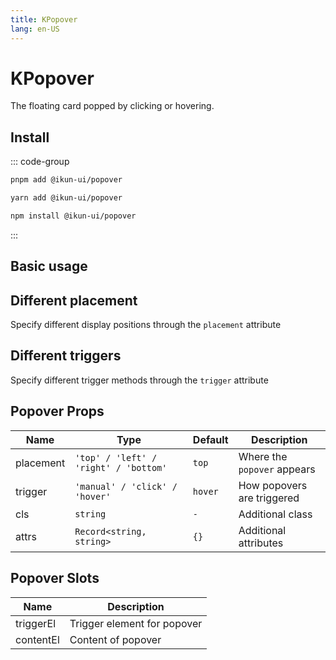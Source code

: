 ```yaml
---
title: KPopover
lang: en-US
---
```


# KPopover

The floating card popped by clicking or hovering.

## Install

::: code-group

```bash [pnpm]
pnpm add @ikun-ui/popover
```

```bash [yarn]
yarn add @ikun-ui/popover
```

```bash [npm]
npm install @ikun-ui/popover
```

:::

## Basic usage

<demo src="../../../../example/popover/basic.svelte" github="Popover"></demo>

## Different placement

Specify different display positions through the `placement` attribute

<demo src="../../../../example/popover/placement.svelte" github="Popover"></demo>

## Different triggers

Specify different trigger methods through the `trigger` attribute

<demo src="../../../../example/popover/trigger.svelte" github="Popover"></demo>

## Popover Props

| Name      | Type                                  | Default | Description                 |
| --------- | ------------------------------------- | ------- | --------------------------- |
| placement | `'top' / 'left' / 'right' / 'bottom'` | `top`   | Where the `popover` appears |
| trigger   | `'manual' / 'click' / 'hover'`        | `hover` | How popovers are triggered  |
| cls       | `string`                              | `-`     | Additional class            |
| attrs     | `Record<string, string>`              | `{}`    | Additional attributes       |

## Popover Slots

| Name      | Description                 |
| --------- | --------------------------- |
| triggerEl | Trigger element for popover |
| contentEl | Content of popover          |
